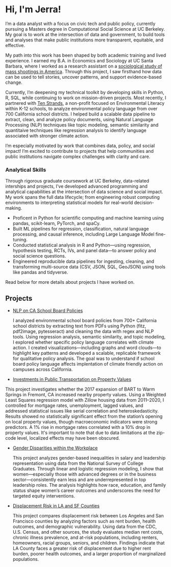# Hi, I'm Jerra!

I’m a data analyst with a focus on civic tech and public policy, currently pursuing a Masters degree in Computational Social Science at UC Berkeley. My goal is to work at the intersection of data and government, to build tools and analyses that make public institutions more transparent, equitable, and effective.

My path into this work has been shaped by both academic training and lived experience. I earned my B.A. in Economics and Sociology at UC Santa Barbara, where I worked as a research assistant on a [sociological study of mass shootings in America](https://pubmed.ncbi.nlm.nih.gov/37214768/). Through this project, I saw firsthand how data can be used to tell stories, uncover patterns, and support evidence-based change.

Currently, I’m deepening my technical toolkit by developing skills in Python, R, SQL, while continuing to work on mission-driven projects. Most recently, I partnered with [Ten Strands](https://tenstrands.org/work/data-initiative/), a non-profit focused on Environmental Literacy within K-12 schools, to analyze environmental policy language from over 700 California school districts. I helped build a scalable data pipeline to extract, clean, and analyze policy documents, using Natural Language Processing (NLP) techniques like topic modeling, semantic similarity and quantitaive techniques like regression analysis to identify language associated with stronger climate action.

I’m especially motivated by work that combines data, policy, and social impact! I’m excited to contribute to projects that help communities and public institutions navigate complex challenges with clarity and care.

### Analytical Skills 
Through rigorous graduate coursework at UC Berkeley, data-related interships and projects, I’ve developed advanced programming and analytical capabilities at the intersection of data science and social impact. My work spans the full data lifecycle; from engineering robust computing environments to interpreting statistical models for real-world decision-making.

- Proficent in Python for scientific computing and machine learning using pandas, scikit-learn, PyTorch, and spaCy.
- Built ML pipelines for regression, classification, natural language processing, and causal inference, including Large Language Model fine-tuning.
- Conducted statistical analysis in R and Python—using regression, hypothesis testing, RCTs, IVs, and panel data—to answer policy and social science questions.
- Engineered reproducible data pipelines for ingesting, cleaning, and transforming multi-source data (CSV, JSON, SQL, GeoJSON) using tools like pandas and tidyverse.


Read below for more details about projects I have worked on.

## Projects
- [NLP on CA School Board Policies](https://github.com/jerramcl/school-board-NLP)

    I analyzed environmental school board policies from 700+ California school districts by extracting text from PDFs using Python (fitz, pdf2image,  pytesseract) and cleaning the data with regex and NLP tools. Using regression analysis, semantic similarity, and topic modeling, I explored whether specific policy language correlates with climate action. I created visualizations—including graphs and word clouds—to highlight key patterns and developed a scalable, replicable framework for qualitative policy analysis. The goal was to understand if school board policy language affects implentation of climate friendly action on campuses across California.

- [Investments in Public Transportation on Property Values](https://github.com/jerramcl/transportation-project/tree/main)

This project investigates whether the 2017 expansion of BART to Warm Springs in Fremont, CA increased nearby property values. Using a Weighted Least Squares regression model with Zillow housing data from 2011–2020, I controlled for mortgage rates, unemployment, lagged values, and addressed statistical issues like serial correlation and heteroskedasticity. Results showed no statistically significant effect from the station’s opening on local property values, though macroeconomic indicators were strong predictors. A 1% rise in mortgage rates correlated with a 10% drop in property values. It's important to note that due to data limitations at the zip-code level, localized effects may have been obscured. 


- [Gender Disparities within the Workplace](https://github.com/jerramcl/women-at-work/tree/main)
  
   This project analyzes gender-based inequalities in salary and leadership representation using data from the National Survey of College Graduates. Through linear and logistic regression modeling, I show that women—especially those with advanced degrees or in the business sector—consistently earn less and are underrepresented in top leadership roles. The analysis highlights how race, education, and family status shape women’s career outcomes and underscores the need for targeted equity interventions.

- [Displacement Risk in LA and SF Counties](https://github.com/jerramcl/rent-burden)

   This project compares displacement risk between Los Angeles and San Francisco counties by analyzing factors such as rent burden, health outcomes, and demographic vulnerability. Using data from the CDC, U.S. Census, and other sources, the study evaluates median rent costs, chronic illness prevalence, and at-risk populations, including renters, homeowners, racial groups, seniors, and children. Findings indicate that LA County faces a greater risk of displacement due to higher rent burden, poorer health outcomes, and a larger proportion of marginalized populations. 
